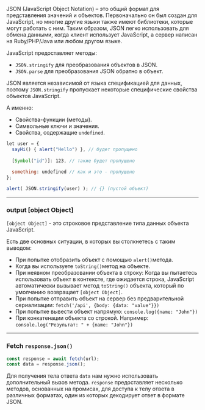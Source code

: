 JSON (JavaScript Object Notation) – это общий формат для представления значений и объектов. Первоначально он был создан для JavaScript, но многие другие языки также имеют библиотеки, которые могут работать с ним. Таким образом, JSON легко использовать для обмена данными, когда клиент использует JavaScript, а сервер написан на Ruby/PHP/Java или любом другом языке.

JavaScript предоставляет методы:
- `JSON.stringify` для преобразования объектов в JSON.
- `JSON.parse` для преобразования JSON обратно в объект.

JSON является независимой от языка спецификацией для данных, поэтому `JSON.stringify` пропускает некоторые специфические свойства объектов JavaScript.

А именно:
- Свойства-функции (методы).
- Символьные ключи и значения.
- Свойства, содержащие `undefined`.

```js
let user = {
  sayHi() { alert("Hello") }, // будет пропущено
  
  [Symbol("id")]: 123, // также будет пропущено
  
  something: undefined // как и это - пропущено
};

alert( JSON.stringify(user) ); // {} (пустой объект)
```
___

### output \[object Object] 

`[object Object]` - это строковое представление типа данных объекта JavaScript.

Есть две основных ситуации, в которых вы столкнетесь с таким выводом:
- При попытке отобразить объект с помощью `alert()`метода.
- Когда вы используете `toString()`метод на объекте.
- При неявном преобразовании объекта в строку: Когда вы пытаетесь использовать объект в контексте, где ожидается строка, JavaScript автоматически вызывает метод `toString()` объекта, который по умолчанию возвращает `[object Object]`.
- При попытке отправить объект на сервер без предварительной сериализации:                            `fetch('/api', {body: {data: "value"}})`
- При попытке вывести объект напрямую: `console.log({name: "John"})`
- При конкатенации объекта со строкой. Например: `console.log("Результат: " + {name: "John"})`
___


### Fetch `response.json()`

```js
const response = await fetch(url);
const data = response.json();
```

Для получения тела ответа `data` нам нужно использовать дополнительный вызов метода.  `response` предоставляет несколько методов, основанных на промисах, для доступа к телу ответа в различных форматах, один из которых декодирует ответ в формате JSON.




